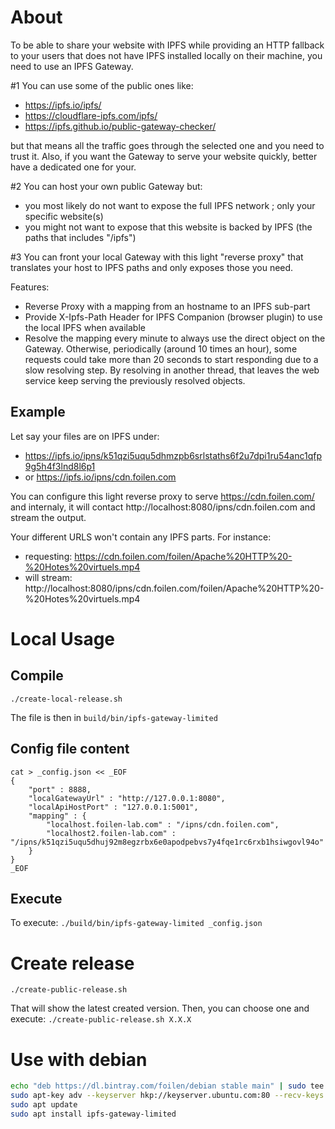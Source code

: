 # About

To be able to share your website with IPFS while providing an HTTP fallback to your users that does not have IPFS installed locally on their machine, you need to use an IPFS Gateway. 

#1 You can use some of the public ones like:
- https://ipfs.io/ipfs/
- https://cloudflare-ipfs.com/ipfs/
- https://ipfs.github.io/public-gateway-checker/

but that means all the traffic goes through the selected one and you need to trust it. Also, if you want the Gateway to serve your website quickly, better have a dedicated one for your.

#2 You can host your own public Gateway
but:
- you most likely do not want to expose the full IPFS network ; only your specific website(s)
- you might not want to expose that this website is backed by IPFS (the paths that includes "/ipfs")

#3 You can front your local Gateway with this light "reverse proxy" that translates your host to IPFS paths and only exposes those you need.

Features:
- Reverse Proxy with a mapping from an hostname to an IPFS sub-part
- Provide X-Ipfs-Path Header for IPFS Companion (browser plugin) to use the local IPFS when available
- Resolve the mapping every minute to always use the direct object on the Gateway. Otherwise, periodically (around 10 times an hour), some requests could take more than 20 seconds to start responding due to a slow resolving step. By resolving in another thread, that leaves the web service keep serving the previously resolved objects.

## Example

Let say your files are on IPFS under:
- https://ipfs.io/ipns/k51qzi5uqu5dhmzpb6srlstaths6f2u7dpi1ru54anc1qfp9g5h4f3lnd8l6p1
- or https://ipfs.io/ipns/cdn.foilen.com

You can configure this light reverse proxy to serve
https://cdn.foilen.com/ and internaly, it will contact http://localhost:8080/ipns/cdn.foilen.com and stream the output.

Your different URLS won't contain any IPFS parts. For instance:
- requesting: https://cdn.foilen.com/foilen/Apache%20HTTP%20-%20Hotes%20virtuels.mp4
- will stream: http://localhost:8080/ipns/cdn.foilen.com/foilen/Apache%20HTTP%20-%20Hotes%20virtuels.mp4


# Local Usage

## Compile

`./create-local-release.sh`

The file is then in `build/bin/ipfs-gateway-limited`

## Config file content

```
cat > _config.json << _EOF
{
    "port" : 8888,
    "localGatewayUrl" : "http://127.0.0.1:8080",
    "localApiHostPort" : "127.0.0.1:5001",
    "mapping" : {
        "localhost.foilen-lab.com" : "/ipns/cdn.foilen.com",
        "localhost2.foilen-lab.com" : "/ipns/k51qzi5uqu5dhuj92m8egzrbx6e0apodpebvs7y4fqe1rc6rxb1hsiwgovl94o"
    }
}
_EOF
```

## Execute

To execute:
`./build/bin/ipfs-gateway-limited _config.json`

# Create release

`./create-public-release.sh`

That will show the latest created version. Then, you can choose one and execute:
`./create-public-release.sh X.X.X`

# Use with debian

```bash
echo "deb https://dl.bintray.com/foilen/debian stable main" | sudo tee /etc/apt/sources.list.d/foilen.list
sudo apt-key adv --keyserver hkp://keyserver.ubuntu.com:80 --recv-keys 379CE192D401AB61
sudo apt update
sudo apt install ipfs-gateway-limited
```
